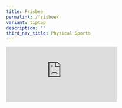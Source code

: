 ```yaml
---
title: Frisbee
permalink: /frisbee/
variant: tiptap
description: ""
third_nav_title: Physical Sports
---
```

<div class="iframe-wrapper">
<iframe allowfullscreen="true" frameborder="0" src="https://docs.google.com/document/d/e/2PACX-1vRnQlBLri15tvnZ1Cxcbv_Jw-WoK7lYVMVKxez0vv3Gepty_KqmE5oy2-6_fZoa2CtPrMRk3MCQ0tPJ/pub?embedded=true width=1000 height=500"></iframe>
</div>
<p></p>
